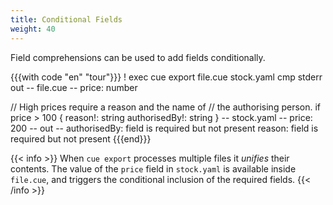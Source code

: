 ```yaml
---
title: Conditional Fields
weight: 40
---
```


Field comprehensions can be used to add fields conditionally.

<!--more-->

{{{with code "en" "tour"}}}
! exec cue export file.cue stock.yaml
cmp stderr out
-- file.cue --
price: number

// High prices require a reason and the name of
// the authorising person.
if price > 100 {
	reason!:       string
	authorisedBy!: string
}
-- stock.yaml --
price: 200
-- out --
authorisedBy: field is required but not present
reason: field is required but not present
{{{end}}}

{{< info >}}
When `cue export` processes multiple files it *unifies* their contents.
The value of the `price` field in `stock.yaml` is available inside `file.cue`,
and triggers the conditional inclusion of the required fields.
{{< /info >}}
